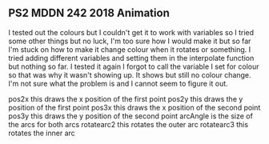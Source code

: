## PS2 MDDN 242 2018 Animation
   
I tested out the colours but I couldn't get it to work with variables so I tried some other things but no luck, I'm too sure how I would make it but so far I'm stuck on how to make it change colour when it rotates or something. I tried adding different variables and setting them in the interpolate function but nothing so far.
I tested it again I forgot to call the variable I set for colour so that was why it wasn't showing up. It shows but still no colour change. I'm not sure what the problem is and I cannot seem to figure it out.


pos2x this draws the x position of the first point 
pos2y this draws the y position of the first point 
pos3x this draws the x position of the second point 
pos3y this draws the y position of the second point 
arcAngle is the size of the arcs for both arcs
rotatearc2 this rotates the outer arc
rotatearc3 this rotates the inner arc


